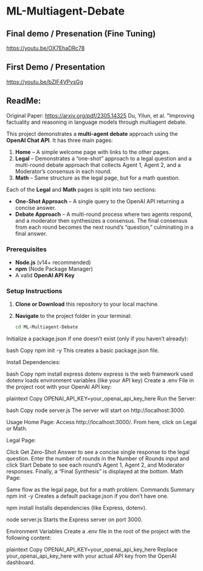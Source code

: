 # ML-Multiagent-Debate

## Final demo / Presenation (Fine Tuning)
https://youtu.be/OX7EhaDRc78

## First Demo / Presentation
https://youtu.be/bZIF4VPvsGg 

## ReadMe:
Original Paper: https://arxiv.org/pdf/2305.14325
Du, Yilun, et al. "Improving factuality and reasoning in language models through multiagent debate.

This project demonstrates a **multi-agent debate** approach using the **OpenAI Chat API**. It has three main pages:

1. **Home** – A simple welcome page with links to the other pages.
2. **Legal** – Demonstrates a “one-shot” approach to a legal question and a multi-round debate approach that collects Agent 1, Agent 2, and a Moderator’s consensus in each round.
3. **Math** – Same structure as the legal page, but for a math question.

Each of the **Legal** and **Math** pages is split into two sections:
- **One-Shot Approach** – A single query to the OpenAI API returning a concise answer.
- **Debate Approach** – A multi-round process where two agents respond, and a moderator then synthesizes a consensus. The final consensus from each round becomes the next round’s “question,” culminating in a final answer.

### Prerequisites

- **Node.js** (v14+ recommended)
- **npm** (Node Package Manager)
- A valid **OpenAI API Key**

### Setup Instructions

1. **Clone or Download** this repository to your local machine.

2. **Navigate** to the project folder in your terminal:
   ```bash
   cd ML-Multiagent-Debate
Initialize a package.json if one doesn’t exist (only if you haven’t already):

bash
Copy
npm init -y
This creates a basic package.json file.

Install Dependencies:

bash
Copy
npm install express dotenv
express is the web framework used
dotenv loads environment variables (like your API key)
Create a .env File in the project root with your OpenAI API key:

plaintext
Copy
OPENAI_API_KEY=your_openai_api_key_here
Run the Server:

bash
Copy
node server.js
The server will start on http://localhost:3000.

Usage
Home Page:
Access http://localhost:3000/. From here, click on Legal or Math.

Legal Page:

Click Get Zero-Shot Answer to see a concise single response to the legal question.
Enter the number of rounds in the Number of Rounds input and click Start Debate to see each round’s Agent 1, Agent 2, and Moderator responses. Finally, a “Final Synthesis” is displayed at the bottom.
Math Page:

Same flow as the legal page, but for a math problem.
Commands Summary
npm init -y
Creates a default package.json if you don’t have one.

npm install
Installs dependencies (like Express, dotenv).

node server.js
Starts the Express server on port 3000.

Environment Variables
Create a .env file in the root of the project with the following content:

plaintext
Copy
OPENAI_API_KEY=your_openai_api_key_here
Replace your_openai_api_key_here with your actual API key from the OpenAI dashboard.
